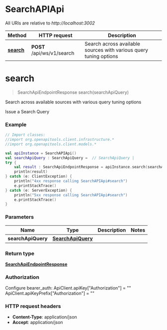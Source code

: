 # SearchAPIApi

All URIs are relative to *http://localhost:3002*

Method | HTTP request | Description
------------- | ------------- | -------------
[**search**](git/workplace-search-kotlin/openapi-generator/docs/SearchAPIApi.md#search) | **POST** /api/ws/v1/search | Search across available sources with various query tuning options


<a name="search"></a>
# **search**
> SearchApiEndpointResponse search(searchApiQuery)

Search across available sources with various query tuning options

Issue a Search Query

### Example
```kotlin
// Import classes:
//import org.openapitools.client.infrastructure.*
//import org.openapitools.client.models.*

val apiInstance = SearchAPIApi()
val searchApiQuery : SearchApiQuery =  // SearchApiQuery | 
try {
    val result : SearchApiEndpointResponse = apiInstance.search(searchApiQuery)
    println(result)
} catch (e: ClientException) {
    println("4xx response calling SearchAPIApi#search")
    e.printStackTrace()
} catch (e: ServerException) {
    println("5xx response calling SearchAPIApi#search")
    e.printStackTrace()
}
```

### Parameters

Name | Type | Description  | Notes
------------- | ------------- | ------------- | -------------
 **searchApiQuery** | [**SearchApiQuery**](git/workplace-search-kotlin/openapi-generator/docs/SearchApiQuery.md)|  |

### Return type

[**SearchApiEndpointResponse**](git/workplace-search-kotlin/openapi-generator/docs/SearchApiEndpointResponse.md)

### Authorization


Configure bearer_auth:
    ApiClient.apiKey["Authorization"] = ""
    ApiClient.apiKeyPrefix["Authorization"] = ""

### HTTP request headers

 - **Content-Type**: application/json
 - **Accept**: application/json

